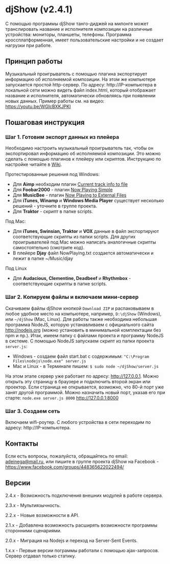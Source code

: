 # djShow (v2.4.1)

С помощью программы djShow танго-диджей на милонге может транслировать название и исполнителя композиции на различные устройства: мониторы, планшеты, телефоны. Программа кроссплатформенная, имеет пользовательские настройки и не создает нагрузки при работе.


## Принцип работы

Музыкальный проигрыватель с помощью плагина экспортирует информацию об исполняемой композиции. На этом же компьютере запускается простой http-сервер. По адресу: http://IP-компьютера в локальной сети можно видеть файл index.html, который отображает название и исполнителя, автоматически обновляясь при появлении новых данных. Пример работы см. на видео: https://youtu.be/WGIcBXKJPKI


## Пошаговая инструкция

### Шаг 1. Готовим экспорт данных из плейера

Необходимо настроить музыкальный проигрыватель так, чтобы он экспортировал информацию об исполняемой композиции. Это можно сделать с помощью плагинов к плейеру или скриптов. Инструкцию по настройке читайте в [Wiki](https://github.com/SevaXXL/djShow/wiki).

Протестированные решения под Windows:
- Для **Aimp** необходим плагин [Current track info to file](https://github.com/SevaXXL/djShow/wiki/Export-from-Aimp)
- Для **Foobar2000** - плагин [Now Playing Simple](https://github.com/SevaXXL/djShow/wiki/Export-from-Foobar2000)
- Для **MusicBee** - плагин [Now Playing to External Files](https://github.com/SevaXXL/djShow/wiki/Export-from-MusicBee)
- Для **iTunes, Winamp** и **Windows Media Player** существует несколько решений - уточните в группе проекта.
- Для **Traktor** - скрипт в папке scripts.

Под Mac:
- Для **iTunes, Swinsian, Traktor** и **VOX** данные в файл экспортируют соответствующие скрипты из папки scripts. Для других проигрывателей под Mac можно написать аналогичные скрипты самостоятельно (смотрите код).
- В плейере **Djay** файл NowPlaying.txt создается автоматически и лежит в папке ~/Music/djay

Под Linux
- Для **Audacious, Clementine, Deadbeef** и **Rhythmbox** - соответствующие скрипты в папке scripts.

### Шаг 2. Копируем файлы и включаем мини-сервер

Скачиваем файлы djShow кнопкой `Download ZIP` и распаковываем в любое удобное место на компьютере, например, `D:\djShow` (Windows), или `~/djShow` (Mac, Linux). Для работы также необходима небольшая программа NodeJS, которую устанавливаем с официального сайта http://nodejs.org (можно установить в минимальной комплектации без npm и пр.). Итак, имеем папку с файлами проекта и программу NodeJS в системе. С помощью NodeJS запускаем скрипт из папки проекта `server.js`:
- Windows - создаем файл start.bat с содержимым: `"C:\Program Files\nodejs\node.exe" server.js`
- Mac и Linux - в Терминале пишем: `$ sudo node ~/djShow/server.js`

На этом этапе сервер уже работает по адресу: http://127.0.0.1. Можно открыть эту страницу в браузере и подключить второй экран или проектор. Если страница не открывается, возможно, что 80-й порт уже занят другой программой. Можно назначить новый порт, указав его при старте: `node.exe server.js 8000` http://127.0.0.1:8000

### Шаг 3. Создаем сеть

Включаем wifi-роутер. С любого устройства в сети переходим по адресу: http://IP-компьютера.


## Контакты

Если есть вопросы, пожалуйста, обращайтесь по email: adeinega@mail.ru, или пишите в группе проекта djShow на Facebook - https://www.facebook.com/groups/448365622022494/


## Версии

2.4.x - Возможность подключения внешних модулей в работе сервера.

2.3.x - Мультиязычность.

2.2.x - Новые возможности в API.

2.1.x - Добавлена возможность расширять возможности программы сторонними сценариями.

2.0.x - Миграция на Nodejs и переход на Server-Sent Events.

1.x.x - Первые версии пограммы работали с помощью ajax-запросов. Сервер отдавал только статику.